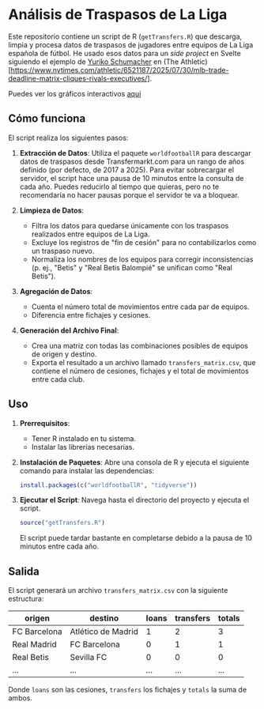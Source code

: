 # Análisis de Traspasos de La Liga

Este repositorio contiene un script de R (`getTransfers.R`) que descarga, limpia y procesa datos de traspasos de jugadores entre equipos de La Liga española de fútbol. He usado esos datos para un _side project_ en Svelte siguiendo el ejemplo de [Yuriko Schumacher](https://x.com/yuriko_a_s/status/1950958702464221231) en (The Athletic)[https://www.nytimes.com/athletic/6521187/2025/07/30/mlb-trade-deadline-matrix-cliques-rivals-executives/].

Puedes ver los gráficos interactivos [aquí](https://adrimaqueda.com/projects/traspasos-la-liga)



## Cómo funciona

El script realiza los siguientes pasos:

1.  **Extracción de Datos**: Utiliza el paquete `worldfootballR` para descargar datos de traspasos desde Transfermarkt.com para un rango de años definido (por defecto, de 2017 a 2025). Para evitar sobrecargar el servidor, el script hace una pausa de 10 minutos entre la consulta de cada año. Puedes reducirlo al tiempo que quieras, pero no te recomendaría no hacer pausas porque el servidor te va a bloquear.

2.  **Limpieza de Datos**:
    *   Filtra los datos para quedarse únicamente con los traspasos realizados entre equipos de La Liga.
    *   Excluye los registros de "fin de cesión" para no contabilizarlos como un traspaso nuevo.
    *   Normaliza los nombres de los equipos para corregir inconsistencias (p. ej., "Betis" y "Real Betis Balompié" se unifican como "Real Betis").

3.  **Agregación de Datos**:
    *   Cuenta el número total de movimientos entre cada par de equipos.
    *   Diferencia entre fichajes y cesiones.

4.  **Generación del Archivo Final**:
    *   Crea una matriz con todas las combinaciones posibles de equipos de origen y destino.
    *   Exporta el resultado a un archivo llamado `transfers_matrix.csv`, que contiene el número de cesiones, fichajes y el total de movimientos entre cada club.

## Uso

1.  **Prerrequisitos**:
    *   Tener R instalado en tu sistema.
    *   Instalar las librerías necesarias.

2.  **Instalación de Paquetes**:
    Abre una consola de R y ejecuta el siguiente comando para instalar las dependencias:
    ```r
    install.packages(c("worldfootballR", "tidyverse"))
    ```

3.  **Ejecutar el Script**:
    Navega hasta el directorio del proyecto y ejecuta el script.
    ```r
    source("getTransfers.R")
    ```
    El script puede tardar bastante en completarse debido a la pausa de 10 minutos entre cada año.

## Salida

El script generará un archivo `transfers_matrix.csv` con la siguiente estructura:

| origen          | destino            | loans | transfers | totals |
| --------------- | ------------------ | ----- | --------- | ------ |
| FC Barcelona    | Atlético de Madrid | 1     | 2         | 3      |
| Real Madrid     | FC Barcelona       | 0     | 1         | 1      |
| Real Betis      | Sevilla FC         | 0     | 0         | 0      |
| ...             | ...                | ...   | ...       | ...    |

Donde `loans` son las cesiones, `transfers` los fichajes y `totals` la suma de ambos.
